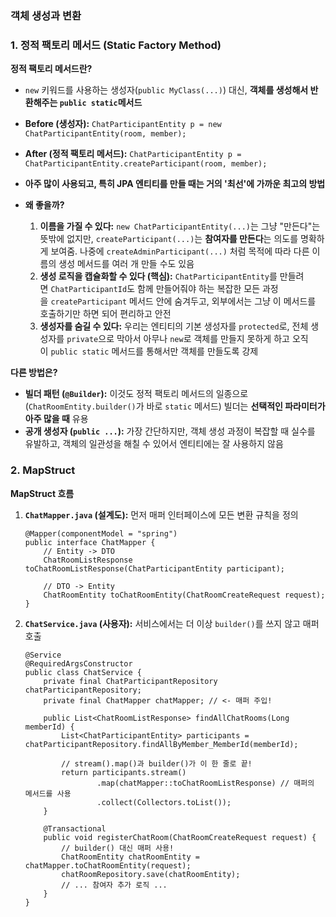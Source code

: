 ### **객체 생성과 변환**

### **1. 정적 팩토리 메서드 (Static Factory Method)** 

**정적 팩토리 메서드란?**

- `new` 키워드를 사용하는 생성자(`public MyClass(...)`) 대신, **객체를 생성해서 반환해주는 `public static`메서드**
- **Before (생성자):** `ChatParticipantEntity p = new ChatParticipantEntity(room, member);`
- **After (정적 팩토리 메서드):** `ChatParticipantEntity p = ChatParticipantEntity.createParticipant(room, member);`

- **아주 많이 사용되고, 특히 JPA 엔티티를 만들 때는 거의 '최선'에 가까운 최고의 방법** 

- **왜 좋을까?**
    1. **이름을 가질 수 있다:** `new ChatParticipantEntity(...)`는 그냥 "만든다"는 뜻밖에 없지만, `createParticipant(...)`는 **참여자를 만든다**는 의도를 명확하게 보여줌. 나중에 `createAdminParticipant(...)` 처럼 목적에 따라 다른 이름의 생성 메서드를 여러 개 만들 수도 있음
    2. **생성 로직을 캡슐화할 수 있다 (핵심):** `ChatParticipantEntity`를 만들려면 `ChatParticipantId`도 함께 만들어줘야 하는 복잡한 모든 과정을 `createParticipant` 메서드 안에 숨겨두고, 외부에서는 그냥 이 메서드를 호출하기만 하면 되어 편리하고 안전
    3. **생성자를 숨길 수 있다:** 우리는 엔티티의 기본 생성자를 `protected`로, 전체 생성자를 `private`으로 막아서 아무나 `new`로 객체를 만들지 못하게 하고 오직 이 `public static` 메서드를 통해서만 객체를 만들도록 강제

**다른 방법은?**

- **빌더 패턴 (`@Builder`):** 이것도 정적 팩토리 메서드의 일종으로 (`ChatRoomEntity.builder()`가 바로 `static` 메서드) 빌더는 **선택적인 파라미터가 아주 많을 때** 유용
- **공개 생성자 (`public ...`):** 가장 간단하지만, 객체 생성 과정이 복잡할 때 실수를 유발하고, 객체의 일관성을 해칠 수 있어서 엔티티에는 잘 사용하지 않음

### **2. MapStruct**


**MapStruct 흐름**

1. **`ChatMapper.java` (설계도):** 먼저 매퍼 인터페이스에 모든 변환 규칙을 정의
    
    ```
    @Mapper(componentModel = "spring")
    public interface ChatMapper {
        // Entity -> DTO
        ChatRoomListResponse toChatRoomListResponse(ChatParticipantEntity participant);
    
        // DTO -> Entity
        ChatRoomEntity toChatRoomEntity(ChatRoomCreateRequest request);
    }
    ```
    
2. **`ChatService.java` (사용자):** 서비스에서는 더 이상 `builder()`를 쓰지 않고 매퍼 호출
    
    ```
    @Service
    @RequiredArgsConstructor
    public class ChatService {
        private final ChatParticipantRepository chatParticipantRepository;
        private final ChatMapper chatMapper; // <- 매퍼 주입!
    
        public List<ChatRoomListResponse> findAllChatRooms(Long memberId) {
            List<ChatParticipantEntity> participants = chatParticipantRepository.findAllByMember_MemberId(memberId);
    
            // stream().map()과 builder()가 이 한 줄로 끝!
            return participants.stream()
                    .map(chatMapper::toChatRoomListResponse) // 매퍼의 메서드를 사용
                    .collect(Collectors.toList());
        }
    
        @Transactional
        public void registerChatRoom(ChatRoomCreateRequest request) {
            // builder() 대신 매퍼 사용!
            ChatRoomEntity chatRoomEntity = chatMapper.toChatRoomEntity(request);
            chatRoomRepository.save(chatRoomEntity);
            // ... 참여자 추가 로직 ...
        }
    }
    ```